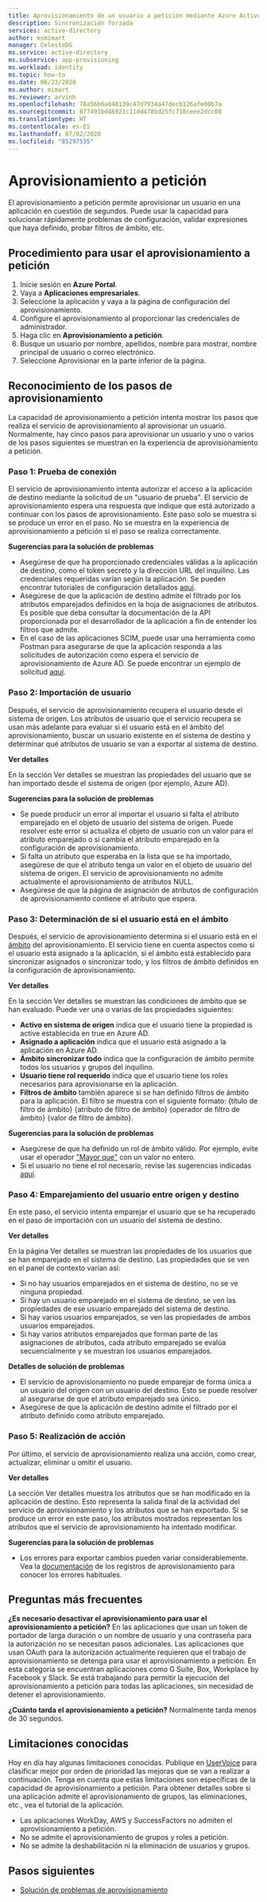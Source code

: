 ```yaml
---
title: Aprovisionamiento de un usuario a petición mediante Azure Active Directory
description: Sincronización forzada
services: active-directory
author: msmimart
manager: CelesteDG
ms.service: active-directory
ms.subservice: app-provisioning
ms.workload: identity
ms.topic: how-to
ms.date: 06/23/2020
ms.author: mimart
ms.reviewer: arvinh
ms.openlocfilehash: 78a56b6a848139c47d7934a47decb126afe00b7a
ms.sourcegitcommit: 877491bd46921c11dd478bd25fc718ceee2dcc08
ms.translationtype: HT
ms.contentlocale: es-ES
ms.lasthandoff: 07/02/2020
ms.locfileid: "85297535"
---
```

# <a name="on-demand-provisioning"></a>Aprovisionamiento a petición
El aprovisionamiento a petición permite aprovisionar un usuario en una aplicación en cuestión de segundos. Puede usar la capacidad para solucionar rápidamente problemas de configuración, validar expresiones que haya definido, probar filtros de ámbito, etc. 

## <a name="how-to-use-on-demand-provisioning"></a>Procedimiento para usar el aprovisionamiento a petición 

1. Inicie sesión en **Azure Portal**.
2. Vaya a **Aplicaciones empresariales**.
3. Seleccione la aplicación y vaya a la página de configuración del aprovisionamiento.
4. Configure el aprovisionamiento al proporcionar las credenciales de administrador.
5. Haga clic en **Aprovisionamiento a petición**.
6. Busque un usuario por nombre, apellidos, nombre para mostrar, nombre principal de usuario o correo electrónico.
7. Seleccione Aprovisionar en la parte inferior de la página.

## <a name="understanding-the-provisioning-steps"></a>Reconocimiento de los pasos de aprovisionamiento
La capacidad de aprovisionamiento a petición intenta mostrar los pasos que realiza el servicio de aprovisionamiento al aprovisionar un usuario. Normalmente, hay cinco pasos para aprovisionar un usuario y uno o varios de los pasos siguientes se muestran en la experiencia de aprovisionamiento a petición.

### <a name="step-1-test-connection"></a>Paso 1: Prueba de conexión
El servicio de aprovisionamiento intenta autorizar el acceso a la aplicación de destino mediante la solicitud de un "usuario de prueba". El servicio de aprovisionamiento espera una respuesta que indique que está autorizado a continuar con los pasos de aprovisionamiento. Este paso solo se muestra si se produce un error en el paso. No se muestra en la experiencia de aprovisionamiento a petición si el paso se realiza correctamente. 

**Sugerencias para la solución de problemas**
* Asegúrese de que ha proporcionado credenciales válidas a la aplicación de destino, como el token secreto y la dirección URL del inquilino. Las credenciales requeridas varían según la aplicación. Se pueden encontrar tutoriales de configuración detallados [aquí](https://docs.microsoft.com/azure/active-directory/saas-apps/tutorial-list). 
* Asegúrese de que la aplicación de destino admite el filtrado por los atributos emparejados definidos en la hoja de asignaciones de atributos. Es posible que deba consultar la documentación de la API proporcionada por el desarrollador de la aplicación a fin de entender los filtros que admite.  
* En el caso de las aplicaciones SCIM, puede usar una herramienta como Postman para asegurarse de que la aplicación responda a las solicitudes de autorización como espera el servicio de aprovisionamiento de Azure AD. Se puede encontrar un ejemplo de solicitud [aquí](https://docs.microsoft.com/azure/active-directory/app-provisioning/use-scim-to-provision-users-and-groups#request-3).

### <a name="step-2-import-user"></a>Paso 2: Importación de usuario
Después, el servicio de aprovisionamiento recupera el usuario desde el sistema de origen. Los atributos de usuario que el servicio recupera se usan más adelante para evaluar si el usuario está en el ámbito del aprovisionamiento, buscar un usuario existente en el sistema de destino y determinar qué atributos de usuario se van a exportar al sistema de destino. 

**Ver detalles**

En la sección Ver detalles se muestran las propiedades del usuario que se han importado desde el sistema de origen (por ejemplo, Azure AD).

**Sugerencias para la solución de problemas**
* Se puede producir un error al importar el usuario si falta el atributo emparejado en el objeto de usuario del sistema de origen. Puede resolver este error si actualiza el objeto de usuario con un valor para el atributo emparejado o si cambia el atributo emparejado en la configuración de aprovisionamiento.  
* Si falta un atributo que esperaba en la lista que se ha importado, asegúrese de que el atributo tenga un valor en el objeto de usuario del sistema de origen. El servicio de aprovisionamiento no admite actualmente el aprovisionamiento de atributos NULL. 
* Asegúrese de que la página de asignación de atributos de configuración de aprovisionamiento contiene el atributo que espera. 

### <a name="step-3-determine-if-user-is-in-scope"></a>Paso 3: Determinación de si el usuario está en el ámbito
Después, el servicio de aprovisionamiento determina si el usuario está en el [ámbito](https://docs.microsoft.com/azure/active-directory/app-provisioning/how-provisioning-works#scoping) del aprovisionamiento. El servicio tiene en cuenta aspectos como si el usuario está asignado a la aplicación, si el ámbito está establecido para sincronizar asignados o sincronizar todo, y los filtros de ámbito definidos en la configuración de aprovisionamiento.  

**Ver detalles**

En la sección Ver detalles se muestran las condiciones de ámbito que se han evaluado. Puede ver una o varias de las propiedades siguientes:
* **Activo en sistema de origen** indica que el usuario tiene la propiedad is active establecida en true en Azure AD.
* **Asignado a aplicación** indica que el usuario está asignado a la aplicación en Azure AD.
* **Ámbito sincronizar todo** indica que la configuración de ámbito permite todos los usuarios y grupos del inquilino.
* **Usuario tiene rol requerido** indica que el usuario tiene los roles necesarios para aprovisionarse en la aplicación. 
* **Filtros de ámbito** también aparece si se han definido filtros de ámbito para la aplicación. El filtro se muestra con el siguiente formato: {título de filtro de ámbito} {atributo de filtro de ámbito} {operador de filtro de ámbito} {valor de filtro de ámbito}. 

**Sugerencias para la solución de problemas**
* Asegúrese de que ha definido un rol de ámbito válido. Por ejemplo, evite usar el operador ["Mayor que"](https://docs.microsoft.com/azure/active-directory/app-provisioning/define-conditional-rules-for-provisioning-user-accounts#create-a-scoping-filter) con un valor no entero. 
* Si el usuario no tiene el rol necesario, revise las sugerencias indicadas [aquí](https://docs.microsoft.com/azure/active-directory/app-provisioning/application-provisioning-config-problem-no-users-provisioned#provisioning-users-assigned-to-the-default-access-role). 

### <a name="step-4-match-user-between-source-and-target"></a>Paso 4: Emparejamiento del usuario entre origen y destino
En este paso, el servicio intenta emparejar el usuario que se ha recuperado en el paso de importación con un usuario del sistema de destino. 

**Ver detalles**

En la página Ver detalles se muestran las propiedades de los usuarios que se han emparejado en el sistema de destino. Las propiedades que se ven en el panel de contexto varían así:
* Si no hay usuarios emparejados en el sistema de destino, no se ve ninguna propiedad.
* Si hay un usuario emparejado en el sistema de destino, se ven las propiedades de ese usuario emparejado del sistema de destino.
* Si hay varios usuarios emparejados, se ven las propiedades de ambos usuarios emparejados.
* Si hay varios atributos emparejados que forman parte de las asignaciones de atributos, cada atributo emparejado se evalúa secuencialmente y se muestran los usuarios emparejados. 

**Detalles de solución de problemas**
* El servicio de aprovisionamiento no puede emparejar de forma única a un usuario del origen con un usuario del destino. Esto se puede resolver al asegurarse de que el atributo emparejado sea único. 
* Asegúrese de que la aplicación de destino admite el filtrado por el atributo definido como atributo emparejado.  

### <a name="step-5-perform-action"></a>Paso 5: Realización de acción
Por último, el servicio de aprovisionamiento realiza una acción, como crear, actualizar, eliminar u omitir el usuario. 

**Ver detalles**

La sección Ver detalles muestra los atributos que se han modificado en la aplicación de destino. Esto representa la salida final de la actividad del servicio de aprovisionamiento y los atributos que se han exportado. Si se produce un error en este paso, los atributos mostrados representan los atributos que el servicio de aprovisionamiento ha intentado modificar.  

**Sugerencias para la solución de problemas**
* Los errores para exportar cambios pueden variar considerablemente. Vea la [documentación](https://docs.microsoft.com/azure/active-directory/reports-monitoring/concept-provisioning-logs#error-codes) de los registros de aprovisionamiento para conocer los errores habituales.


## <a name="frequently-asked-questions"></a>Preguntas más frecuentes
**¿Es necesario desactivar el aprovisionamiento para usar el aprovisionamiento a petición?** En las aplicaciones que usan un token de portador de larga duración o un nombre de usuario y una contraseña para la autorización no se necesitan pasos adicionales. Las aplicaciones que usan OAuth para la autorización actualmente requieren que el trabajo de aprovisionamiento se detenga para usar el aprovisionamiento a petición. En esta categoría se encuentran aplicaciones como G Suite, Box, Workplace by Facebook y Slack. Se está trabajando para permitir la ejecución del aprovisionamiento a petición para todas las aplicaciones, sin necesidad de detener el aprovisionamiento. 

**¿Cuánto tarda el aprovisionamiento a petición?** Normalmente tarda menos de 30 segundos. 

## <a name="known-limitations"></a>Limitaciones conocidas
Hoy en día hay algunas limitaciones conocidas. Publique en [UserVoice](https://aka.ms/appprovisioningfeaturerequest) para clasificar mejor por orden de prioridad las mejoras que se van a realizar a continuación. Tenga en cuenta que estas limitaciones son específicas de la capacidad de aprovisionamiento a petición. Para obtener detalles sobre si una aplicación admite el aprovisionamiento de grupos, las eliminaciones, etc., vea el tutorial de la aplicación. 

* Las aplicaciones WorkDay, AWS y SuccessFactors no admiten el aprovisionamiento a petición.
* No se admite el aprovisionamiento de grupos y roles a petición.
* No se admite la deshabilitación ni la eliminación de usuarios y grupos.

## <a name="next-steps"></a>Pasos siguientes

* [Solución de problemas de aprovisionamiento](https://docs.microsoft.com/azure/active-directory/app-provisioning/application-provisioning-config-problem)

